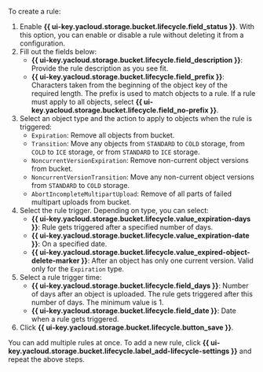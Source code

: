 To create a rule:

1. Enable **{{ ui-key.yacloud.storage.bucket.lifecycle.field_status }}**. With this option, you can enable or disable a rule without deleting it from a configuration.
1. Fill out the fields below:
   * **{{ ui-key.yacloud.storage.bucket.lifecycle.field_description }}**: Provide the rule description as you see fit.
   * **{{ ui-key.yacloud.storage.bucket.lifecycle.field_prefix }}**: Characters taken from the beginning of the object key of the required length. The prefix is used to match objects to a rule. If a rule must apply to all objects, select **{{ ui-key.yacloud.storage.bucket.lifecycle.field_no-prefix }}**.
1. Select an object type and the action to apply to objects when the rule is triggered:
   * `Expiration`: Remove all objects from bucket.
   * `Transition`: Move any objects from `STANDARD` to `COLD` storage, from `COLD` to `ICE` storage, or from `STANDARD` to `ICE` storage.
   * `NoncurrentVersionExpiration`: Remove non-current object versions from bucket.
   * `NoncurrentVersionTransition`: Move any non-current object versions from `STANDARD` to `COLD` storage.
   * `AbortIncompleteMultipartUpload`: Remove of all parts of failed multipart uploads from bucket.
1. Select the rule trigger. Depending on type, you can select:
   * **{{ ui-key.yacloud.storage.bucket.lifecycle.value_expiration-days }}**: Rule gets triggered after a specified number of days.
   * **{{ ui-key.yacloud.storage.bucket.lifecycle.value_expiration-date }}**: On a specified date.
   * **{{ ui-key.yacloud.storage.bucket.lifecycle.value_expired-object-delete-marker }}**: After an object has only one current version. Valid only for the `Expiration` type.
1. Select a rule trigger time:
   * **{{ ui-key.yacloud.storage.bucket.lifecycle.field_days }}**: Number of days after an object is uploaded. The rule gets triggered after this number of days. The minimum value is 1.
   * **{{ ui-key.yacloud.storage.bucket.lifecycle.field_date }}**: Date when a rule gets triggered.
1. Click **{{ ui-key.yacloud.storage.bucket.lifecycle.button_save }}**.

You can add multiple rules at once. To add a new rule, click **{{ ui-key.yacloud.storage.bucket.lifecycle.label_add-lifecycle-settings }}** and repeat the above steps.